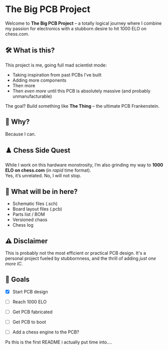 # The Big PCB Project

Welcome to **The Big PCB Project** – a totally logical journey where I combine my passion for electronics with a stubborn desire to hit 1000 ELO on chess.com.

## 🛠️ What is this?

This project is me, going full mad scientist mode:  
- Taking inspiration from past PCBs I’ve built  
- Adding more components  
- Then more  
- Then *even more* until this PCB is absolutely massive (and probably unmanufacturable)

The goal? Build something like **The Thing** – the ultimate PCB Frankenstein.

## 🧩 Why?

Because I can.  


## ♟️ Chess Side Quest

While I work on this hardware monstrosity, I’m also grinding my way to **1000 ELO on chess.com** (in *rapid* time format).  
Yes, it’s unrelated. No, I will not stop.

## 🧪 What will be in here? 

- Schematic files (.sch)
- Board layout files (.pcb)
- Parts list / BOM
- Versioned chaos
- Chess log

## ⚠️ Disclaimer

This is probably not the most efficient or practical PCB design. It's a personal project fueled by stubbornness, and the thrill of adding *just one more IC*.

## 🚀 Goals

- [x] Start PCB design
- [ ] Reach 1000 ELO
- [ ] Get PCB fabricated
- [ ] Get PCB to boot
- [ ] Add a chess engine to the PCB?


Ps this is the first README i actually put time into....
